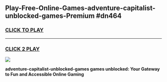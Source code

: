 
## Play-Free-Online-Games-adventure-capitalist-unblocked-games-Premium #dn464
<h3>
<a href="https://premium.freeplayer.one?title=adventure-capitalist-unblocked-games&ref=8M">CLICK TO PLAY</a></h3>
<hr>

<h3>
<a href="https://premium.freeplayer.one?title=adventure-capitalist-unblocked-games&ref=8M">CLICK 2 PLAY</a>
  
</h3>

<a href="https://premium.freeplayer.one?title=adventure-capitalist-unblocked-games&ref=8M"><img src="https://clearcache.store/games.png"></a>


**adventure-capitalist-unblocked-games games unblocked: Your Gateway to Fun and Accessible Online Gaming**
